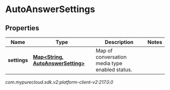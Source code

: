 # AutoAnswerSettings


## Properties

| Name | Type | Description | Notes |
| ------------ | ------------- | ------------- | ------------- |
| **settings** | [**Map&lt;String, AutoAnswerSetting&gt;**](AutoAnswerSetting) | Map of conversation media type enabled status. |  |




_com.mypurecloud.sdk.v2:platform-client-v2:217.0.0_
